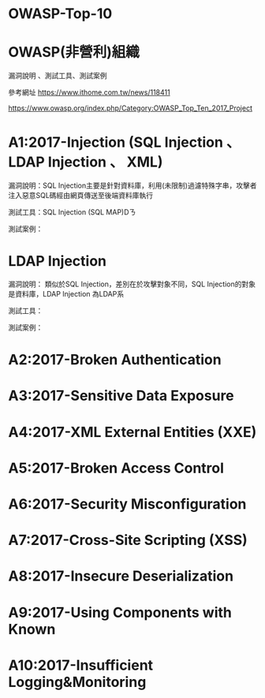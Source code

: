 # OWASP-Top-10

# OWASP(非營利)組織

漏洞說明 、測試工具、測試案例

參考網址 https://www.ithome.com.tw/news/118411

https://www.owasp.org/index.php/Category:OWASP_Top_Ten_2017_Project

# A1:2017-Injection (SQL Injection 、 LDAP Injection 、 XML)

漏洞說明：SQL Injection主要是針對資料庫，利用(未限制)過濾特殊字串，攻擊者注入惡意SQL碼經由網頁傳送至後端資料庫執行

測試工具：SQL Injection (SQL MAP)Dㄋ

測試案例：

# LDAP Injection 

漏洞說明： 類似於SQL Injection，差別在於攻擊對象不同，SQL Injection的對象是資料庫，LDAP Injection 為LDAP系

測試工具：

測試案例：

# A2:2017-Broken Authentication

# A3:2017-Sensitive Data Exposure

# A4:2017-XML External Entities (XXE)

# A5:2017-Broken Access Control

# A6:2017-Security Misconfiguration

# A7:2017-Cross-Site Scripting (XSS)

# A8:2017-Insecure Deserialization

# A9:2017-Using Components with Known 

# A10:2017-Insufficient Logging&Monitoring


















